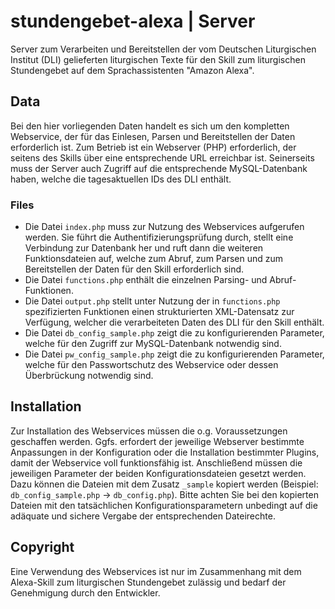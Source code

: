 # stundengebet-alexa | Server
Server zum Verarbeiten und Bereitstellen der vom Deutschen Liturgischen Institut (DLI) gelieferten liturgischen Texte für den Skill zum liturgischen Stundengebet auf dem Sprachassistenten "Amazon Alexa".

## Data
Bei den hier vorliegenden Daten handelt es sich um den kompletten Webservice, der für das Einlesen, Parsen und Bereitstellen der Daten erforderlich ist. Zum Betrieb ist ein Webserver (PHP) erforderlich, der seitens des Skills über eine entsprechende URL erreichbar ist. Seinerseits muss der Server auch Zugriff auf die entsprechende MySQL-Datenbank haben, welche die tagesaktuellen IDs des DLI enthält.

### Files
* Die Datei `index.php` muss zur Nutzung des Webservices aufgerufen werden. Sie führt die Authentifizierungsprüfung durch, stellt eine Verbindung zur Datenbank her und ruft dann die weiteren Funktionsdateien auf, welche zum Abruf, zum Parsen und zum Bereitstellen der Daten für den Skill erforderlich sind.
* Die Datei `functions.php` enthält die einzelnen Parsing- und Abruf-Funktionen.
* Die Datei `output.php` stellt unter Nutzung der in `functions.php` spezifizierten Funktionen einen strukturierten XML-Datensatz zur Verfügung, welcher die verarbeiteten Daten des DLI für den Skill enthält.
* Die Datei `db_config_sample.php` zeigt die zu konfigurierenden Parameter, welche für den Zugriff zur MySQL-Datenbank notwendig sind.
* Die Datei `pw_config_sample.php` zeigt die zu konfigurierenden Parameter, welche für den Passwortschutz des Webservice oder dessen Überbrückung notwendig sind.

## Installation
Zur Installation des Webservices müssen die o.g. Voraussetzungen geschaffen werden. Ggfs. erfordert der jeweilige Webserver bestimmte Anpassungen in der Konfiguration oder die Installation bestimmter Plugins, damit der Webservice voll funktionsfähig ist.
Anschließend müssen die jeweiligen Parameter der beiden Konfigurationsdateien gesetzt werden. Dazu können die Dateien mit dem Zusatz `_sample` kopiert werden (Beispiel: `db_config_sample.php` -> `db_config.php`). Bitte achten Sie bei den kopierten Dateien mit den tatsächlichen Konfigurationsparametern unbedingt auf die adäquate und sichere Vergabe der entsprechenden Dateirechte.
	
## Copyright
Eine Verwendung des Webservices ist nur im Zusammenhang mit dem Alexa-Skill zum liturgischen Stundengebet zulässig und bedarf der Genehmigung durch den Entwickler.
